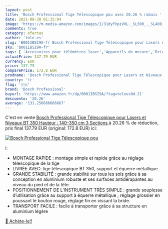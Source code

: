 ```yaml
---
layout: post
title: 'Bosch Professional Tige Télescopique pou avec 20.26 % rabais '
date: 2021-08-30 01:35:04
image: 'https://m.media-amazon.com/images/I/31dyfVpzVHL._SL500_._SL400_.jpg'
comments: true
category: ofertas
author: 'tole.es'
slug: 'B001IBSI9A-fr Bosch Professional Tige Télescopique pour Lasers et...'
sku: 'B001IBSI9A-fr'
tags: [ 'Accessoires pour télémètres laser','Appareils de mesure','Bricolage','Outillage à main et électroportatif','Trépieds','Télémètres laser et accessoires','bosch professional', ]
actualPrice: 137.79 EUR
currency: EUR
price: 137.79
comparePrice: 172.8 EUR
prodname: 'Bosch Professional Tige Télescopique pour Lasers et Niveaux BT 350  Hauteur : 140–350 cm  3 Sections '
country: 'fr'
flag: '🇫🇷'
brand: 'Bosch Professional'
buyurl: 'https://www.amazon.fr/dp/B001IBSI9A/?tag=tolees0d-21'
descuento: '20.26'
average: '131.256666666667'
---
```


C'est en vente [Bosch Professional Tige Télescopique pour Lasers et Niveaux BT 350  Hauteur : 140–350 cm  3 Sections ](https://www.amazon.fr/dp/B001IBSI9A/?tag=tolees0d-21)  à  20.26 % de réduction, prix final  137.79 EUR (original: 172.8 EUR) ici:

[![Bosch Professional Tige Télescopique pou](https://m.media-amazon.com/images/I/31dyfVpzVHL._SL500_._SL400_.jpg)](https://www.amazon.fr/dp/B001IBSI9A/?tag=tolees0d-21)

ℹ️:

- MONTAGE RAPIDE : montage simple et rapide grâce au réglage télescopique de la tige
- LIVRÉE AVEC: tige télescopique BT 350, support et équerre métallique
- GRANDE STABILITÉ : grande stabilité sur tous les sols grâce à sa conception en aluminium robuste et ses surfaces antidérapantes au niveau du pied et de la tête.
- POSITIONNEMENT DE L’INSTRUMENT TRÈS SIMPLE : grande souplesse d’utilisation grâce au support à équerre métallique ; réglage grossier en poussant le bouton rouge, réglage fin en vissant la bride.
- TRANSPORT FACILE : facile à transporter grâce à sa structure en aluminium légère

[🛒 Achète-le!!](https://www.amazon.fr/dp/B001IBSI9A/?tag=tolees0d-21)
